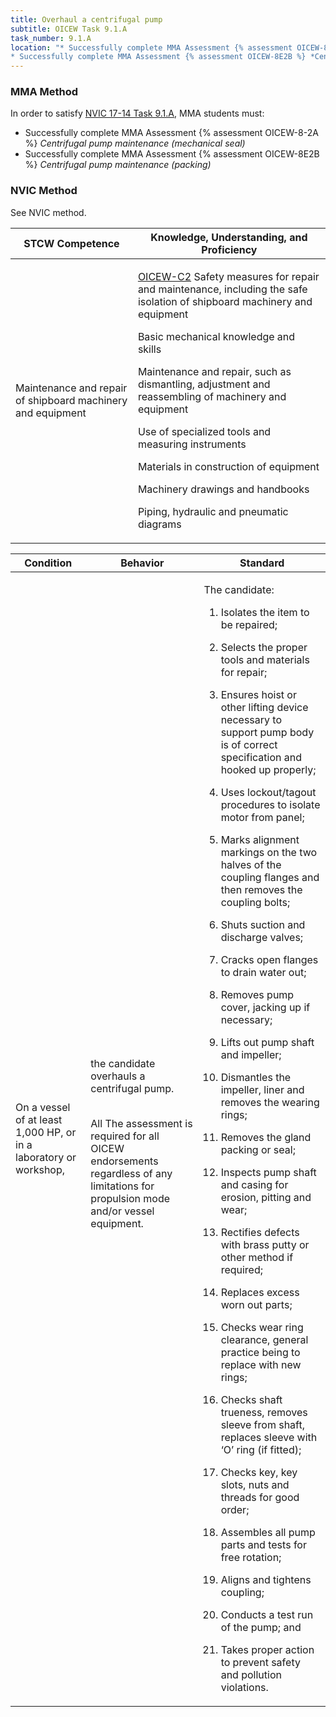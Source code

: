 ```yaml
---
title: Overhaul a centrifugal pump
subtitle: OICEW Task 9.1.A 
task_number: 9.1.A
location: "* Successfully complete MMA Assessment {% assessment OICEW-8-2A %} *Centrifugal pump maintenance (mechanical seal)*
* Successfully complete MMA Assessment {% assessment OICEW-8E2B %} *Centrifugal pump maintenance (packing)*" 
---
```



### MMA Method

In order to satisfy  [NVIC 17-14  Task  9.1.A]({{site.baseurl}}/assets/images/nvic-17-14.pdf), MMA students must:

* Successfully complete MMA Assessment {% assessment OICEW-8-2A %} *Centrifugal pump maintenance (mechanical seal)*
* Successfully complete MMA Assessment {% assessment OICEW-8E2B %} *Centrifugal pump maintenance (packing)*


### NVIC Method

<a onclick="togglevisibility('nvic_methods')" >See NVIC method.</a>

<div id='nvic_methods' class='hide'>

<table>
<thead>
<tr>
<th class='forty'> STCW Competence </th>
<th class='sixty'> Knowledge, Understanding, and Proficiency </th>
</tr>
</thead>




<tbody>
<tr><td markdown='1'>

Maintenance and repair of shipboard machinery and equipment

</td><td markdown='1'>

[OICEW-C2](../../tables/31.html#OICEW-C2) Safety measures for repair and maintenance, including the safe isolation of shipboard machinery and equipment 

Basic mechanical knowledge and skills 

Maintenance and repair, such as dismantling, adjustment and reassembling of machinery and equipment 

Use of specialized tools and measuring instruments 

Materials in construction of equipment 

Machinery drawings and handbooks 

Piping, hydraulic and pneumatic diagrams

</td></tr>


</tbody>
</table>


<table>
<thead>
<tr><th class='twenty'>  Condition </th><th class='twenty'> Behavior </th><th  class='sixty'>Standard </th></tr>
</thead>
<tbody >



<tr><td markdown='1'>

On a vessel of at least 1,000 HP, or in a laboratory or workshop,

</td><td markdown='1'>

the candidate overhauls a centrifugal pump.

<br>

<div class="tooltip">All
<span class="tooltiptext">
The assessment is required for all OICEW endorsements regardless of any limitations for propulsion mode and/or vessel equipment.
</span>
</div>


</td><td markdown='1'>

The candidate:

1. Isolates the item to be repaired;

2. Selects the proper tools and materials for repair;

3. Ensures hoist or other lifting device necessary to support pump body is of correct specification and hooked up properly;

4. Uses lockout/tagout procedures to isolate motor from panel;

5. Marks alignment markings on the two halves of the coupling flanges and then removes the coupling bolts;

6. Shuts suction and discharge valves;

7. Cracks open flanges to drain water out;

8. Removes pump cover, jacking up if necessary;

9. Lifts out pump shaft and impeller;

10. Dismantles the impeller, liner and removes the wearing rings;

11. Removes the gland packing or seal;

12. Inspects pump shaft and casing for erosion, pitting and wear;

13. Rectifies defects with brass putty or other method if required;

14. Replaces excess worn out parts;

15. Checks wear ring clearance, general practice being to replace with new rings;

16. Checks shaft trueness, removes sleeve from shaft, replaces sleeve with ‘O’ ring (if fitted);

17. Checks key, key slots, nuts and threads for good order;

18. Assembles all pump parts and tests for free rotation;

19. Aligns and tightens coupling;

20. Conducts a test run of the pump; and

21. Takes proper action to prevent safety and pollution violations.

</td></tr>
</tbody>
</table>
</div>
